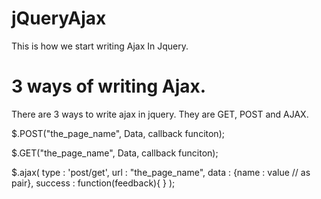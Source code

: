 # jQueryAjax
This is how we start writing Ajax In Jquery.
# 3 ways of writing Ajax.
There are 3 ways to write ajax in jquery. They are GET, POST and AJAX.

$.POST("the_page_name", Data, callback funciton);

$.GET("the_page_name", Data, callback funciton);

$.ajax(
type : 'post/get',
url : "the_page_name",
data : {name : value // as pair},
success : function(feedback){
}
);
